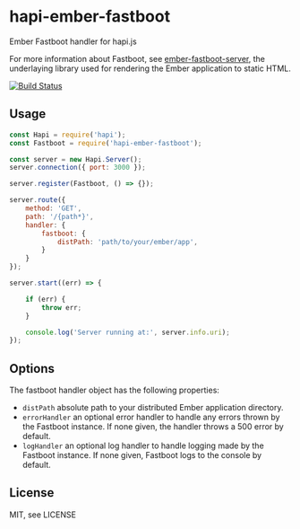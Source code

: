 # hapi-ember-fastboot

Ember Fastboot handler for hapi.js

For more information about Fastboot, see [ember-fastboot-server](https://github.com/ember-fastboot/ember-fastboot-server), the underlaying library used for rendering the Ember application to static HTML.

[![Build Status](https://travis-ci.org/webstronauts/hapi-ember-fastboot.svg?branch=master)](https://travis-ci.org/webstronauts/hapi-ember-fastboot)

## Usage

```js
const Hapi = require('hapi');
const Fastboot = require('hapi-ember-fastboot');

const server = new Hapi.Server();
server.connection({ port: 3000 });

server.register(Fastboot, () => {});

server.route({
    method: 'GET',
    path: '/{path*}',
    handler: {
        fastboot: {
            distPath: 'path/to/your/ember/app',
        }
    }
});

server.start((err) => {

    if (err) {
        throw err;
    }

    console.log('Server running at:', server.info.uri);
});
```

## Options

The fastboot handler object has the following properties:

* `distPath` absolute path to your distributed Ember application directory.
* `errorHandler` an optional error handler to handle any errors thrown by the Fastboot instance. If none given, the handler throws a 500 error by default.
* `logHandler` an optional log handler to handle logging made by the Fastboot instance. If none given, Fastboot logs to the console by default.

## License

MIT, see LICENSE
